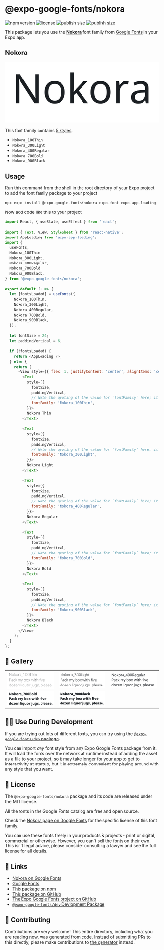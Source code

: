 # @expo-google-fonts/nokora

![npm version](https://flat.badgen.net/npm/v/@expo-google-fonts/nokora)
![license](https://flat.badgen.net/github/license/expo/google-fonts)
![publish size](https://flat.badgen.net/packagephobia/install/@expo-google-fonts/nokora)
![publish size](https://flat.badgen.net/packagephobia/publish/@expo-google-fonts/nokora)

This package lets you use the [**Nokora**](https://fonts.google.com/specimen/Nokora) font family from [Google Fonts](https://fonts.google.com/) in your Expo app.

## Nokora

![Nokora](./font-family.png)

This font family contains [5 styles](#-gallery).

- `Nokora_100Thin`
- `Nokora_300Light`
- `Nokora_400Regular`
- `Nokora_700Bold`
- `Nokora_900Black`

## Usage

Run this command from the shell in the root directory of your Expo project to add the font family package to your project
```sh
npx expo install @expo-google-fonts/nokora expo-font expo-app-loading
```

Now add code like this to your project
```js
import React, { useState, useEffect } from 'react';

import { Text, View, StyleSheet } from 'react-native';
import AppLoading from 'expo-app-loading';
import {
  useFonts,
  Nokora_100Thin,
  Nokora_300Light,
  Nokora_400Regular,
  Nokora_700Bold,
  Nokora_900Black,
} from '@expo-google-fonts/nokora';

export default () => {
  let [fontsLoaded] = useFonts({
    Nokora_100Thin,
    Nokora_300Light,
    Nokora_400Regular,
    Nokora_700Bold,
    Nokora_900Black,
  });

  let fontSize = 24;
  let paddingVertical = 6;

  if (!fontsLoaded) {
    return <AppLoading />;
  } else {
    return (
      <View style={{ flex: 1, justifyContent: 'center', alignItems: 'center' }}>
        <Text
          style={{
            fontSize,
            paddingVertical,
            // Note the quoting of the value for `fontFamily` here; it expects a string!
            fontFamily: 'Nokora_100Thin',
          }}>
          Nokora Thin
        </Text>

        <Text
          style={{
            fontSize,
            paddingVertical,
            // Note the quoting of the value for `fontFamily` here; it expects a string!
            fontFamily: 'Nokora_300Light',
          }}>
          Nokora Light
        </Text>

        <Text
          style={{
            fontSize,
            paddingVertical,
            // Note the quoting of the value for `fontFamily` here; it expects a string!
            fontFamily: 'Nokora_400Regular',
          }}>
          Nokora Regular
        </Text>

        <Text
          style={{
            fontSize,
            paddingVertical,
            // Note the quoting of the value for `fontFamily` here; it expects a string!
            fontFamily: 'Nokora_700Bold',
          }}>
          Nokora Bold
        </Text>

        <Text
          style={{
            fontSize,
            paddingVertical,
            // Note the quoting of the value for `fontFamily` here; it expects a string!
            fontFamily: 'Nokora_900Black',
          }}>
          Nokora Black
        </Text>
      </View>
    );
  }
};

```

## 🔡 Gallery


||||
|-|-|-|
|![Nokora_100Thin](./Nokora_100Thin.ttf.png)|![Nokora_300Light](./Nokora_300Light.ttf.png)|![Nokora_400Regular](./Nokora_400Regular.ttf.png)||
|![Nokora_700Bold](./Nokora_700Bold.ttf.png)|![Nokora_900Black](./Nokora_900Black.ttf.png)|||


## 👩‍💻 Use During Development

If you are trying out lots of different fonts, you can try using the [`@expo-google-fonts/dev` package](https://github.com/expo/google-fonts/tree/master/font-packages/dev#readme).

You can import *any* font style from any Expo Google Fonts package from it. It will load the fonts
over the network at runtime instead of adding the asset as a file to your project, so it may take longer
for your app to get to interactivity at startup, but it is extremely convenient
for playing around with any style that you want.

## 📖 License

The `@expo-google-fonts/nokora` package and its code are released under the MIT license.

All the fonts in the Google Fonts catalog are free and open source.

Check the [Nokora page on Google Fonts](https://fonts.google.com/specimen/Nokora) for the specific license of this font family.

You can use these fonts freely in your products & projects - print or digital, commercial or otherwise. However, you can't sell the fonts on their own. This isn't legal advice, please consider consulting a lawyer and see the full license for all details.

## 🔗 Links

- [Nokora on Google Fonts](https://fonts.google.com/specimen/Nokora)
- [Google Fonts](https://fonts.google.com/)
- [This package on npm](https://www.npmjs.com/package/@expo-google-fonts/nokora)
- [This package on GitHub](https://github.com/expo/google-fonts/tree/master/font-packages/nokora)
- [The Expo Google Fonts project on GitHub](https://github.com/expo/google-fonts)
- [`@expo-google-fonts/dev` Devlopment Package](https://github.com/expo/google-fonts/tree/master/font-packages/dev)

## 🤝 Contributing

Contributions are very welcome! This entire directory, including what you are reading now, was generated from code. Instead of submitting PRs to this directly, please make contributions to [the generator](https://github.com/expo/google-fonts/tree/master/packages/generator) instead.
